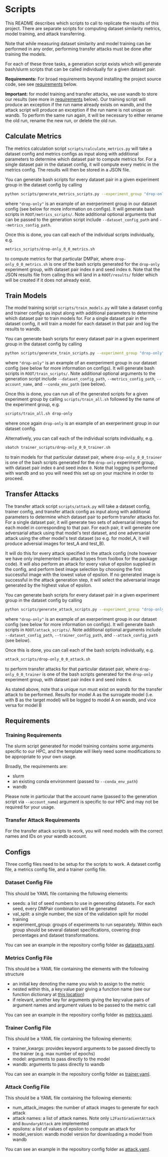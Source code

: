 # Scripts

This README describes which scripts to call to replicate the results of this project. There are separate scripts for computing dataset similarity metrics, model training, and attack transferring.

Note that while measuring dataset similarity and model training can be performed in any order, performing transfer attacks must be done after training the models.

For each of these three tasks, a generation script exists which will generate bash/slurm scripts that can be called individually for a given dataset pair.

**Requirements:** For broad requirements beyond installing the project source code, see see [requirements](#requirements) below.

**Important:** for model training and transfer attacks, we use wandb to store our results (see more in [requirements](#requirements) below). Our training script will produce an exception if the run name already exists on wandb, and the attack script will produce an exception if the run name is not unique on wandb. To perform the same run again, it will be necessary to either rename the old run, rename the new run, or delete the old run.

## Calculate Metrics

The metrics calculation script `scripts/calculate_metrics.py` will take a dataset config and metrics configs as input along with additional parameters to determine which dataset pair to compute metrics for. For a single dataset pair in the dataset config, it will compute every metric in the metrics config. The results will then be stored in a JSON file.

You can generate bash scripts for every dataset pair in a given experiment group in the dataset config by calling

```bash
python scripts/generate_metrics_scripts.py --experiment_group "drop-only"
```

where `"drop-only"` is an example of an exerperiment group in our dataset config (see below for more information on configs). It will generate bash scripts in `ROOT/metrics_scripts/`. Note additional optional arguments that can be passed to the generation script include `--dataset_config_path` and `--metrics_config_path`.

Once this is done, you can call each of the individual scripts individually, e.g.

```bash
metrics_scripts/drop-only_0_0_metrics.sh
```

to compute metrics for that particular DMPair, where `drop-only_0_0_metrics.sh` is one of the bash scripts generated for the `drop-only` experiment group, with dataset pair index `0` and seed index `0`. Note that the JSON results file from calling this will land in a `ROOT/results/` folder which will be created if it does not already exist.

## Train Models

The model training script `scripts/train_models.py` will take a dataset config and trainer configs as input along with additional parameters to determine which dataset pair to train models for. For a single dataset pair in the dataset config, it will train a model for each dataset in that pair and log the results to wandb.

You can generate bash scripts for every dataset pair in a given experiment group in the dataset config by calling

```bash
python scripts/generate_train_scripts.py --experiment_group "drop-only"
```

where `"drop-only"` is an example of an exerperiment group in our dataset config (see below for more information on configs). It will generate bash scripts in `ROOT/train_scripts/`. Note additional optional arguments to the generation script include `--dataset_config_path`, `--metrics_config_path`, `--account_name`, and `--conda_env_path` (see below).

Once this is done, you can run all of the generated scripts for a given experiment group by calling `scripts/train_all.sh` followed by the name of the experiment group, e.g.

```bash
scripts/train_all.sh drop-only
```

where once again `drop-only` is an example of an exerperiment group in our dataset config.

Alternatively, you can call each of the individual scripts individually, e.g.

```bash
sbatch trainer_scripts/drop-only_0_0_trainer.sh
```

to train models for that particular dataset pair, where `drop-only_0_0_trainer` is one of the bash scripts generated for the `drop-only` experiment group, with dataset pair index `0` and seed index `0`. Note that logging is performed with wandb and so you will need this set up on your machine in order to proceed.

## Transfer Attacks

The transfer attack script `scripts/attack.py` will take a dataset config, trainer config, and transfer attack config as input along with additional parameters to determine which dataset pair to perform transfer attacks for. For a single dataset pair, it will generate two sets of adversarial images for each model in corresponding to that pair. For each pair, it will generate one adversarial attack using that model's test dataset, and one adversarial attack using the other model's test dataset (so e.g. for model_A, it will produce adversial images for test_A and test_B).

It will do this for every attack specified in the attack config (note however we have only implemented two attack types from foolbox for the package code). It will also perform an attack for every value of epsilon supplied in the config, and perform best image selection by choosing the first successful image with the lowest value of epsilon. If no generated image is successful in the attack generation step, it will select the adversarial image generated by the highest value of epsilon.

You can generate bash scripts for every dataset pair in a given experiment group in the dataset config by calling

```bash
python scripts/generate_attack_scripts.py --experiment_group "drop-only"
```

where `"drop-only"` is an example of an exerperiment group in our dataset config (see below for more information on configs). It will generate bash scripts in `ROOT/attack_scripts/`. Note additional optional arguments include `--dataset_config_path`, `--trainer_config_path`, and `--attack_config_path` (see below).

Once this is done, you can call each of the bash scripts individually, e.g.

```bash
attack_scripts/drop-only_0_0_attack.sh
```

to perform transfer attacks for that particular dataset pair, where `drop-only_0_0_trainer` is one of the bash scripts generated for the `drop-only` experiment group, with dataset pair index `0` and seed index `0`.

As stated above, note that a unique run must exist on wandb for the transfer attack to be performed. Results for model A as the surrogate model (i.e. with B as the target model) will be logged to model A on wandb, and vice versa for model B

## Requirements

### Training Requirements

The slurm script generated for model training contains some arguments specific to our HPC, and the template will likely need some modifications to be appropriate to your own usage.

Broadly, the requirements are:

- slurm
- an existing conda environment (passed to `--conda_env_path`)
- wandb

Please note in particular that the account name (passed to the generation script via `--account_name`) argument is specific to our HPC and may not be required for your usage.

### Transfer Attack Requirements

For the transfer attack scripts to work, you will need models with the correct names and IDs on your wandb account.

## Configs

Three config files need to be setup for the scripts to work. A dataset config file, a metrics config file, and a trainer config file.

### Dataset Config File

This should be YAML file containing the following elements:

- seeds: a list of seed numbers to use in generating datasets. For each seed, every DMPair combination will be generated
- val_split: a single number, the size of the validation split for model training
- experiment_group: groups of experiments to run separately. Within each group should be several dataset specifications, covering drop percentages and dataset transformations.

You can see an example in the repository config folder as [datasets.yaml](/configs/datasets.yaml).

### Metrics Config File

This should be a YAML file containing the elements with the following structure

- an initial key denoting the name you wish to assign to the metric
- nested within this, a key:value pair giving a function name (see our function dictionary at [this location](/src/modsim2/similarity/constants.py))
- if relevant, another key for arguments giving the key:value pairs of argument names and argument values to be passed to the metric call

You can see an example in the repository config folder as [metrics.yaml](/configs/metrics.yaml).

### Trainer Config File

This should be a YAML file containing the following elements:

- trainer_kwargs: provides keyword arguments to be passed directly to the trainer (e.g. max number of epochs)
- model: arguments to pass directly to the model
- wandb: arguments to pass directly to wandb

You can see an example in the repository config folder as [trainer.yaml](/configs/trainer.yaml).

### Attack Config File

This should be a YAML file containing the following elements:

- num_attack_images: the number of attack images to generate for each attack
- attack names: a list of attack names. Note only `L2FastGradientAttack` and `BoundaryAttack` are implemented
- epsilons: a list of values of epsilon to compute an attack for
- model_version: wandb model version for downloading a model from wandb

You can see an example in the repository config folder as [attack.yaml](/configs/attack.yaml).
